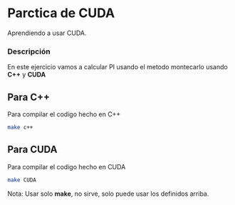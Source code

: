 # Parctica de CUDA

Aprendiendo a usar CUDA.

### Descripción

En este ejercicio vamos a calcular PI usando el metodo montecarlo usando **C++** y **CUDA**

## Para C++

Para compilar el codigo hecho en C++

```sh
make c++
```

## Para CUDA
Para compilar el codigo hecho en CUDA

```sh
make CUDA
```

Nota: Usar solo **make**, no sirve, solo puede usar los definidos arriba.
